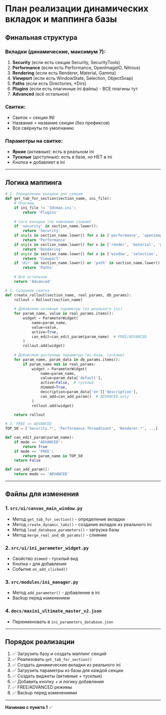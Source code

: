 # План реализации динамических вкладок и маппинга базы

## Финальная структура

### Вкладки (динамические, максимум 7):
1. **Security** (если есть секции Security, SecurityTools)
2. **Performance** (если есть Performance, OpenImageIO, Nitrous)
3. **Rendering** (если есть Renderer, Material, Gamma)
4. **Viewport** (если есть WindowState, Selection, ObjectSnap)
5. **Paths** (если есть Directories, *Dirs)
6. **Plugins** (если есть плагинные ini файлы) - ВСЕ плагины тут
7. **Advanced** (всё остальное)

### Свитки:
- Свиток = секция INI
- Название = название секции (без префиксов)
- Все свёрнуты по умолчанию

### Параметры на свитке:
- **Яркие** (активные): есть в реальном ini
- **Тусклые** (доступные): есть в базе, но НЕТ в ini
- Кнопка **+** добавляет в ini

---

## Логика маппинга

```python
# 1. Определение вкладки для секции
def get_tab_for_section(section_name, ini_file):
    # Плагины
    if ini_file != '3dsmax.ini':
        return 'Plugins'
    
    # Core вкладки (по ключевым словам)
    if 'security' in section_name.lower():
        return 'Security'
    if any(x in section_name.lower() for x in ['performance', 'openimageio', 'nitrous']):
        return 'Performance'
    if any(x in section_name.lower() for x in ['render', 'material', 'gamma']):
        return 'Rendering'
    if any(x in section_name.lower() for x in ['window', 'selection', 'snap', 'viewport']):
        return 'Viewport'
    if 'dir' in section_name.lower() or 'path' in section_name.lower():
        return 'Paths'
    
    # Всё остальное
    return 'Advanced'

# 2. Создание свитка
def create_rollout(section_name, real_params, db_params):
    rollout = Rollout(section_name)
    
    # Добавляем активные параметры (из реального ini)
    for param_name, value in real_params.items():
        widget = ParameterWidget(
            name=param_name,
            value=value,
            active=True,
            can_edit=can_edit_param(param_name)  # FREE/ADVANCED
        )
        rollout.add(widget)
    
    # Добавляем доступные параметры (из базы, тусклые)
    for param_name, param_data in db_params.items():
        if param_name not in real_params:
            widget = ParameterWidget(
                name=param_name,
                value=param_data['default'],
                active=False,  # тусклый
                dimmed=True,
                description=param_data['en']['description'],
                can_add=can_add_param()  # ADVANCED only
            )
            rollout.add(widget)
    
    return rollout

# 3. FREE vs ADVANCED
TOP_50 = ['Security.*', 'Performance.ThreadCount', 'Renderer.*', ...]

def can_edit_param(param_name):
    if mode == 'ADVANCED':
        return True
    if mode == 'FREE':
        return param_name in TOP_50
    return False

def can_add_param():
    return mode == 'ADVANCED'
```

---

## Файлы для изменения

### 1. `src/ui/canvas_main_window.py`
- Метод `get_tab_for_section()` - определение вкладки
- Метод `create_dynamic_tabs()` - создание вкладок из реального ini
- Метод `load_database_parameters()` - загрузка базы
- Метод `merge_real_and_db_params()` - слияние

### 2. `src/ui/ini_parameter_widget.py`
- Свойство `dimmed` - тусклый вид
- Кнопка `+` для добавления
- Событие `on_add_clicked()`

### 3. `src/modules/ini_manager.py`
- Метод `add_parameter()` - добавление в ini
- Backup перед изменением

### 4. `docs/maxini_ultimate_master_v2.json`
- Переименовать в `ini_parameters_database.json`

---

## Порядок реализации

1. ✅ Загрузить базу и создать маппинг секций
2. ✅ Реализовать `get_tab_for_section()`
3. ✅ Создать динамические вкладки из реального ini
4. ✅ Загрузить параметры из базы для каждой секции
5. ✅ Создать виджеты (активные + тусклые)
6. ✅ Добавить кнопку + и логику добавления
7. ✅ FREE/ADVANCED режимы
8. ✅ Backup перед изменениями

---

**Начинаю с пункта 1** ✅

